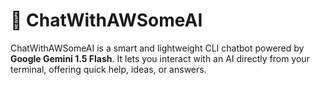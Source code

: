 # 💬 ChatWithAWSomeAI

ChatWithAWSomeAI is a smart and lightweight CLI chatbot powered by **Google Gemini 1.5 Flash**. It lets you interact with an AI directly from your terminal, offering quick help, ideas, or answers.
